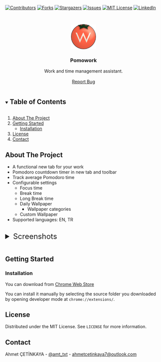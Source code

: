 [![Contributors][contributors-shield]][contributors-url]
[![Forks][forks-shield]][forks-url]
[![Stargazers][stars-shield]][stars-url]
[![Issues][issues-shield]][issues-url]
[![MIT License][license-shield]][license-url]
[![LinkedIn][linkedin-shield]][linkedin-url]

<br />
<p align="center">
  <a href="https://github.com/ahmet-cetinkaya/Pomowork">
    <img src="images/icon128.png" alt="Logo" width="80" height="80">
  </a>

  <h3 align="center">Pomowork</h3>

  <p align="center">
    Work and time management assistant.
    <br />
    <br />
    <a href="https://github.com/ahmet-cetinkaya/Pomowork/issues">Report Bug</a>
  </p>
</p>

<details open="open">
  <summary><h2 style="display: inline-block">Table of Contents</h2></summary>
  <ol>
    <li>
      <a href="#about-the-project">About The Project</a>
    </li>
    <li>
      <a href="#getting-started">Getting Started</a>
      <ul>
        <li><a href="#installation">Installation</a></li>
      </ul>
    </li>
    <li><a href="#license">License</a></li>
    <li><a href="#contact">Contact</a></li>
  </ol>
</details>

## About The Project

- A functional new tab for your work
- Pomodoro countdown timer in new tab and toolbar
- Track average Pomodoro time
- Configurable settings
  - Focus time
  - Break time
  - Long Break time
  - Daily Wallpaper
    - Wallpaper categories
  - Custom Wallpaper
- Supported languages: EN, TR

<br>
<details>
  <summary style="font-size:1.5rem">Screenshots</summary>
<div align="center">
    <img src="screenshots/ss-1.png" alt="Logo" width="400">
    <img src="screenshots/ss-2.png" alt="Logo" width="400">
    <img src="screenshots/ss-3.png" alt="Logo" width="400">
    <img src="screenshots/ss-4.png" alt="Logo" width="400">
</div>
</details>
<br>

## Getting Started

### Installation

You can download from [Chrome Web Store](https://chrome.google.com/webstore/detail/pomowork-pomodoro%C2%AE-and-to/likibnmpifknedmpikkllcfikoknafen)

You can install it manually by selecting the source folder you downloaded by opening developer mode at `chrome://extensions/`.

## License

Distributed under the MIT License. See `LICENSE` for more information.

## Contact

Ahmet ÇETİNKAYA - [@amt_txt](https://twitter.com/amt_txt) - [ahmetcetinkaya7@outlook.com](mailto:ahmetcetinkaya7@outlook.com)

[contributors-shield]: https://img.shields.io/github/contributors/ahmet-cetinkaya/Pomowork.svg?style=for-the-badge
[contributors-url]: https://github.com/ahmet-cetinkaya/Pomowork/graphs/contributors
[forks-shield]: https://img.shields.io/github/forks/ahmet-cetinkaya/Pomowork.svg?style=for-the-badge
[forks-url]: https://github.com/ahmet-cetinkaya/Pomowork/network/members
[stars-shield]: https://img.shields.io/github/stars/ahmet-cetinkaya/Pomowork.svg?style=for-the-badge
[stars-url]: https://github.com/ahmet-cetinkaya/Pomowork/stargazers
[issues-shield]: https://img.shields.io/github/issues/ahmet-cetinkaya/Pomowork.svg?style=for-the-badge
[issues-url]: https://github.com/ahmet-cetinkaya/Pomowork/issues
[license-shield]: https://img.shields.io/github/license/ahmet-cetinkaya/Pomowork.svg?style=for-the-badge
[license-url]: https://github.com/ahmet-cetinkaya/Pomowork/blob/master/LICENSE.txt
[linkedin-shield]: https://img.shields.io/badge/-LinkedIn-black.svg?style=for-the-badge&logo=linkedin&colorB=555
[linkedin-url]: https://linkedin.com/in/ahmet-cetinkaya
